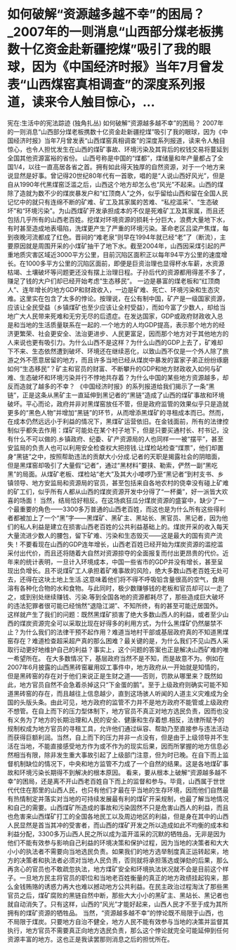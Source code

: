 # 如何破解“资源越多越不幸”的困局？_2007年的一则消息“山西部分煤老板携数十亿资金赴新疆挖煤”吸引了我的眼球，因为《中国经济时报》当年7月曾发表“山西煤窑真相调查”的深度系列报道，读来令人触目惊心，...

宪在:生活中的宪法踪迹 (独角扎丛)
如何破解“资源越多越不幸”的困局？
2007年的一则消息“山西部分煤老板携数十亿资金赴新疆挖煤”吸引了我的眼球，因为《中国经济时报》当年7月曾发表“山西煤窑真相调查”的深度系列报道，读来令人触目惊心，也令人担忧发生在山西的煤矿事故、环境污染及其背后的权钱交易将蔓延到全国其他资源富裕的省份。
山西号称是中国的“煤都”，煤储量和年产量都占了全国1/4，以往一直高居各省之首。拥有如此得天独厚的自然资源，对于一个地方来说显然是好事。曾记得20世纪80年代有一首歌，唱的是“人说山西好风光”，但是自从1990年代黑煤窑泛滥之后，山西这个地方却怎么也“风光”不起来。山西的煤除了造就为数不少的煤炭暴发户和“红顶商人”之外，似乎留给山西和留在全国人民记忆中的就只有连绵不断的矿难、矿工及其家属的苦难、“私挖滥采”、“生态破坏”和“环境污染”。为山西煤矿开发承担成本的不仅是死难矿工及其家属，而且还包括几乎所有的山西老百姓。挖煤对环境资源的损耗十分巨大，浪费大量地下水，有时甚至造成地表塌陷，洗煤更产生了严重的环境污染。革命老区吕梁产焦煤，每到夜晚河流都成了红色。晋祠的“难老泉”则早在1994年就已经“老”了（断流），主要原因就是周围开采的小煤矿抽干了地下水。截至2004年，山西因采煤引起的严重地质灾害区域近3000平方公里，目前沉陷区面积正以每年94平方公里的速度增长。在1000多平方公里的沉陷区面前，即便是巨资治理也显得杯水车薪，水资源枯竭、土壤破坏等问题更还没有摆上治理日程。子孙后代的资源都用得差不多了，赚足了钱的大户们却已经开始考虑“生态移民”。
一边是暴富的煤老板和“红顶商人”、连年增长的地方GDP和财政收入，一边是矿难、死亡、环境污染和生态灾难。这里实在包含了太多的悖论。按理说，在公有制中国，矿产是一级国家资源，应该让全民受益（乡镇煤矿也至少应该让全村受益），而如今富了少数人，却给当地广大人民带来死难和无穷无尽的后遗症。在发达国家，GDP或政府财政收入总是和当地的生活质量联系在一起的.一个地方的人均GDP提高，表示那个地方的经济更繁荣、社会更安全、法治更进步、人民更富足，因而那个地方对于其他地方的人来说也更有吸引力。为什么山西不是这样？为什么山西的GDP上去了，矿难却下不来、生态依然遭到破坏、环境还在继续恶化，以致山西不仅是一个外人除了旅游之外不愿意居留的地方，而且许多当地已经从煤炭中暴发的富家子弟正纷纷琢磨如何“生态移民”？矿主和官员的财富、不断攀升的GDP和地方财政收入如何与矿难、生态破坏和环境污染并行不悖地共存着？为什么中国的某些地方资源越多，却反而造就了越多的不幸？
《中国经济时报》的系列报道给我们揭示了一条“黑链”，正是这条从黑矿主一直延伸到黑记者的“黑链”造成了山西的煤矿事故和环境破坏。平心而论，政府并非对黑煤窑放任不管，但是政府监管的效果似乎只是造就更多的“黑色人物”并增加“黑链”的环节，从而增添黑煤矿的寻租成本而已。然而，在成本仍然远远小于利益的情况下，黑煤矿运营依旧。在金钱面前，所有的法律控制似乎都失去作用：煤矿可能处在某个村子地下，但是只要买通村长、村书记，没有什么不可以做的.乡镇政府、纪委、矿产资源局的人也同样一一被“摆平”，甚至安监局的负责人也可以利用安全检查权大把捞钱.让煤检站检查“煤票”，他们却置身“黑链”之中，按照帮助违法的贡献大小分成.记者的天职是揭露社会的阴暗面，但是黑煤窑却吸引了大量假“记者”，通过“黑材料”要挟、勒索，俨然一副“黑吃黑”的局面。从煤矿老板、煤检站“老大”及其大小喽啰乃至“黑记者”到村支书、乡镇领导、地方安监局和资源局的官员，甚至包括来自各地农村的侥幸没有碰上矿难的矿工们，似乎所有人都从山西的煤炭资源开发中分得了“一杯羹”，好一派皆大欢喜的场面！
当然，结局恰好相反。在这场疯狂瓜分煤炭资源的盛宴中，缺少了一个最重要的角色——3300多万普通的山西老百姓，而这也是为什么所有这些得利者都被加上了一个“黑”字——黑煤矿、黑矿主、黑站长、黑官员、黑记者，因为他们的私人利益是建立在损害山西老百姓的公共利益基础上的。煤炭开采的收入每天大量流进少数人的腰包，留下矿难、污染和生态毁灭——这是最大的国有资产流失！不要看现在山西的GDP连年增长，山西老百姓已经开始为煤炭资源的滥挖滥采付出代价，而且还将随着大自然对资源掠夺的全面报复而付出更昂贵的代价。近年来的统计表明，一旦计入环境成本，中国一些省市的GDP并没有增长，甚至呈现出负增长。且不说煤矿工人承担着矿难事故的风险，绝大多数山西老百姓无处可去，还得在这块土地上生活.这意味着他们将不得不呼吸铅含量很高的空气，食用溶有各种化合物的水和食物。与此同时，极少数赚够钱的老板和官员却可以一走了之，或到别处继续赚钱、污染.等到全国各地的资源都耗尽了，那些造成巨大破坏的违法犯罪者很可能已经悄然“退隐江湖”、不知所终，有的甚至可能迁居国外。
这样就产生了我们的问题：既然黑煤矿损害了绝大多数山西人的利益，或者至少山西的煤炭资源完全可以采取比现在好得多的利用方式，为什么黑煤矿仍然屡禁不止？为什么我们的法律干预不起作用？难道当地村干部或基层政府真的不知道黑煤窑存在？难道检查超采超产真的那么困难？最关键的是，为什么我们不见山西人采取行动更好地维护自己的利益？事实上，这个问题的答案也正是解决山西矿难的唯一希望所在。
在大多数情况下，基层政府当然不是不知，而是故意不为。例如在2007年6月披露的山西黑砖窑雇用奴工事件中，地方政府从一开始就是知情的，但是黑砖窑的存在对于他们来说正是生财之道——否则，罚款从哪里来？既然如此，地方官员自然不会急着杀掉这只“下金蛋的鹅”。至于上级政府则确实可能不知道黑砖窑的存在，而且越往上信息越少，直到这场骇人听闻的人道主义灾难成为全国的头版头条。由此可见，地方政府的监管不力并不是地方政府不能管或上级政府不想管。在自上而下的压力型体制下，地方官员不真正对地方选民负责，因而也没有义务为了地方的长期治理和人民的安全、健康和生存着想.相反，法律所赋予的规制权成为地方官员的寻租工具，允许他们通过纵容、帮助乃至直接参与违法活动而获得巨额利润。当然，自上而下的压力并非一点没有，但是由于上级领导并不生活在当地，不能直接感受地方作为或不作为的现实后果，因而所掌握的地方信息必然相当有限，除非发生重大事故引起了上级部门注意，但为时已晚。在自下而上监督机制缺位的情况下，中央和地方监管不力成了一个自然的结果。这是各地煤矿事故和环境污染长期得不到解决的根本原因。
看来，要从根本上破解“资源越多越不幸”的困局，还是离不开山西老百姓自下而上的监督和参与。毕竟，山西属于世世代代住在那里的山西人民，也只有他们才最在乎当地的生存环境，因而他们自然最有热情制定并落实对当地的可持续发展最有利的煤矿开采规制，也最了解当地情况和自己的需要。山西煤矿所造成的事故和污染固然不只是危害山西人的利益，而且也危害来山西煤矿打工的全国各地民工以及周边地区的利益，但是身在其中的山西人民显然是首当其冲的受害者，而山西的煤矿开发之所以造成如此不均衡的成本和利益分配，3300多万山西人民之所以成为滥开滥采的沉默的牺牲品，无非是因为他们不能有效参与影响自己利益的环境决策和保护过程，因为当地的决策者和大大小小的执法者不需要向当地选民负责。如果我们的地方选举制度真正运转起来，地方的决策者和执法者必须对当地人民负责，否则就将承担落选或弹劾的后果，那么再贪心的官员也不敢疏忽执法，地方煤矿安全和环境执法状况就不会是目前这个样子。一旦地方民主将官员的职位和当地老百姓衡量的真正的地方政绩挂起钩来，那么金钱贿赂的诱惑力再大也难以撼动地方公共利益。在民主政治过程淘汰了那些黑官员之后，煤矿腐败的黑链自然中断，那些大大小小的黑矿主、黑站长、黑记者也就自动消失了。只有这样，山西的“风光”才能好起来，山西人民才不至于成为其所拥有的煤矿资源的牺牲品。
当然，“资源越多越不幸”的悖论既不局限于山西，也不局限于煤炭。只要地方自治不健全，地方人民不能有效参与当地的决策并监督其执行，地方官员不需要真正向地方选民负责，那么这个悖论就完全可能延伸到任何资源丰富的地方。这也正是我读罢那则消息之后的担忧所在。